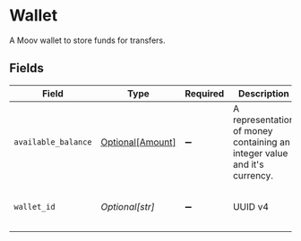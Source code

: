 # Wallet

A Moov wallet to store funds for transfers.


## Fields

| Field                                                                    | Type                                                                     | Required                                                                 | Description                                                              | Example                                                                  |
| ------------------------------------------------------------------------ | ------------------------------------------------------------------------ | ------------------------------------------------------------------------ | ------------------------------------------------------------------------ | ------------------------------------------------------------------------ |
| `available_balance`                                                      | [Optional[Amount]](../../models/shared/amount.md)                        | :heavy_minus_sign:                                                       | A representation of money containing an integer value and it's currency. |                                                                          |
| `wallet_id`                                                              | *Optional[str]*                                                          | :heavy_minus_sign:                                                       | UUID v4                                                                  | ec7e1848-dc80-4ab0-8827-dd7fc0737b43                                     |
